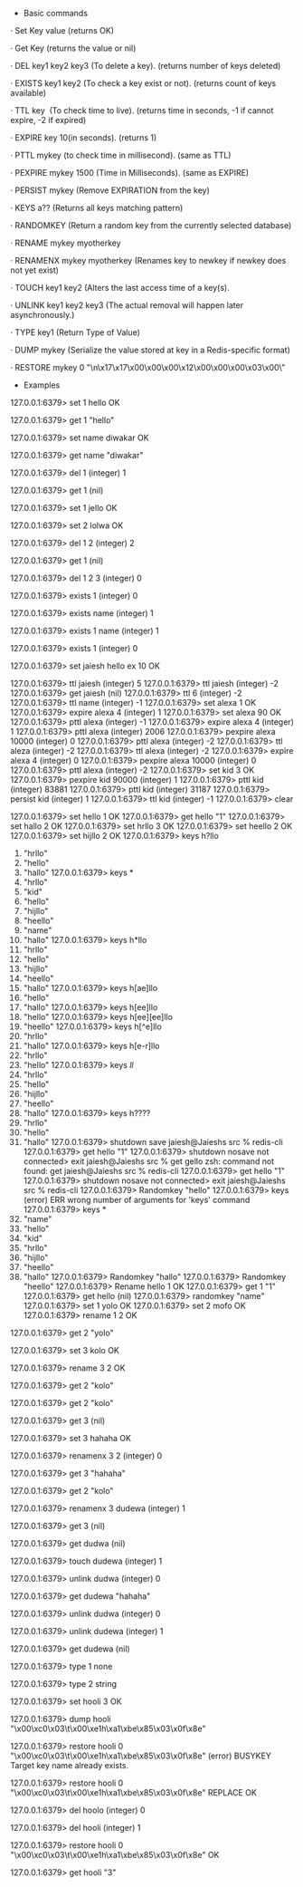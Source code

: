 - Basic commands

· Set Key value (returns OK)

· Get Key (returns the value or nil)

· DEL key1 key2 key3 (To delete a key). (returns number of keys deleted)

· EXISTS key1 key2 (To check a key exist or not). (returns count of keys available)

· TTL key  (To check time to live). (returns time in seconds, -1 if cannot expire, -2 if expired)

· EXPIRE key 10(in seconds). (returns 1)

· PTTL mykey (to check time in millisecond). (same as TTL)

· PEXPIRE mykey 1500 (Time in Milliseconds). (same as EXPIRE)

· PERSIST mykey (Remove EXPIRATION from the key) 

· KEYS a?? (Returns all keys matching pattern)

· RANDOMKEY (Return a random key from the currently selected database)

· RENAME mykey myotherkey

· RENAMENX mykey myotherkey (Renames key to newkey if newkey does not yet exist)

· TOUCH key1 key2 (Alters the last access time of a key(s).

· UNLINK key1 key2 key3 (The actual removal will happen later asynchronously.)

· TYPE key1 (Return Type of Value)

· DUMP mykey (Serialize the value stored at key in a Redis-specific format)

· RESTORE mykey 0 "\n\x17\x17\x00\x00\x00\x12\x00\x00\x00\x03\x00\”


- Examples

127.0.0.1:6379> set 1 hello
OK

127.0.0.1:6379> get 1
"hello"

127.0.0.1:6379> set name diwakar
OK

127.0.0.1:6379> get name
"diwakar"

127.0.0.1:6379> del 1
(integer) 1

127.0.0.1:6379> get 1
(nil)

127.0.0.1:6379> set 1 jello
OK

127.0.0.1:6379> set 2 lolwa
OK

127.0.0.1:6379> del 1 2
(integer) 2

127.0.0.1:6379> get 1 
(nil)

127.0.0.1:6379> del 1 2 3
(integer) 0

127.0.0.1:6379> exists 1
(integer) 0

127.0.0.1:6379> exists name
(integer) 1

127.0.0.1:6379> exists 1 name
(integer) 1

127.0.0.1:6379> exists 1
(integer) 0

127.0.0.1:6379> set jaiesh hello ex 10
OK

127.0.0.1:6379> ttl jaiesh
(integer) 5
127.0.0.1:6379> ttl jaiesh
(integer) -2
127.0.0.1:6379> get jaiesh
(nil)
127.0.0.1:6379> ttl 6
(integer) -2
127.0.0.1:6379> ttl name
(integer) -1
127.0.0.1:6379> set alexa 1
OK
127.0.0.1:6379> expire alexa 4
(integer) 1
127.0.0.1:6379> set alexa 90
OK
127.0.0.1:6379> pttl alexa 
(integer) -1
127.0.0.1:6379> expire alexa 4
(integer) 1
127.0.0.1:6379> pttl alexa 
(integer) 2006
127.0.0.1:6379> pexpire alexa 10000
(integer) 0
127.0.0.1:6379> pttl alexa
(integer) -2
127.0.0.1:6379> ttl aleza
(integer) -2
127.0.0.1:6379> ttl alexa
(integer) -2
127.0.0.1:6379> expire alexa 4
(integer) 0
127.0.0.1:6379> pexpire alexa 10000
(integer) 0
127.0.0.1:6379> pttl alexa
(integer) -2
127.0.0.1:6379> set kid 3
OK
127.0.0.1:6379> pexpire kid 90000
(integer) 1
127.0.0.1:6379> pttl kid
(integer) 83881
127.0.0.1:6379> pttl kid
(integer) 31187
127.0.0.1:6379> persist kid
(integer) 1
127.0.0.1:6379> ttl kid
(integer) -1
127.0.0.1:6379> clear

127.0.0.1:6379> set hello 1
OK
127.0.0.1:6379> get hello
"1"
127.0.0.1:6379> set hallo 2
OK
127.0.0.1:6379> set hrllo 3
OK
127.0.0.1:6379> set heello 2
OK
127.0.0.1:6379> set hijllo 2
OK
127.0.0.1:6379> keys h?llo
1) "hrllo"
2) "hello"
3) "hallo"
127.0.0.1:6379> keys *
1) "hrllo"
2) "kid"
3) "hello"
4) "hijllo"
5) "heello"
6) "name"
7) "hallo"
127.0.0.1:6379> keys h*llo
1) "hrllo"
2) "hello"
3) "hijllo"
4) "heello"
5) "hallo"
127.0.0.1:6379> keys h[ae]llo
1) "hello"
2) "hallo"
127.0.0.1:6379> keys h[ee]llo
1) "hello"
127.0.0.1:6379> keys h[ee][ee]llo
1) "heello"
127.0.0.1:6379> keys h[^e]llo
1) "hrllo"
2) "hallo"
127.0.0.1:6379> keys h[e-r]llo
1) "hrllo"
2) "hello"
127.0.0.1:6379> keys *ll*
1) "hrllo"
2) "hello"
3) "hijllo"
4) "heello"
5) "hallo"
127.0.0.1:6379> keys h????
1) "hrllo"
2) "hello"
3) "hallo"
127.0.0.1:6379> shutdown save
jaiesh@Jaieshs src % redis-cli
127.0.0.1:6379> get hello
"1"
127.0.0.1:6379> shutdown nosave
not connected> exit
jaiesh@Jaieshs src % get gello
zsh: command not found: get
jaiesh@Jaieshs src % redis-cli
127.0.0.1:6379> get hello
"1"
127.0.0.1:6379> shutdown nosave
not connected> exit
jaiesh@Jaieshs src % redis-cli
127.0.0.1:6379> Randomkey
"hello"
127.0.0.1:6379> keys
(error) ERR wrong number of arguments for 'keys' command
127.0.0.1:6379> keys *
1) "name"
2) "hello"
3) "kid"
4) "hrllo"
5) "hijllo"
6) "heello"
7) "hallo"
127.0.0.1:6379> Randomkey
"hallo"
127.0.0.1:6379> Randomkey
"heello"
127.0.0.1:6379> Rename hello 1
OK
127.0.0.1:6379> get 1
"1"
127.0.0.1:6379> get hello
(nil)
127.0.0.1:6379> randomkey
"name"
127.0.0.1:6379> set 1 yolo
OK
127.0.0.1:6379> set 2 mofo
OK
127.0.0.1:6379> rename 1 2
OK

127.0.0.1:6379> get 2
"yolo"

127.0.0.1:6379> set 3 kolo
OK

127.0.0.1:6379> rename 3 2
OK

127.0.0.1:6379> get 2
"kolo"

127.0.0.1:6379> get 2
"kolo"

127.0.0.1:6379> get 3
(nil)

127.0.0.1:6379> set 3 hahaha
OK

127.0.0.1:6379> renamenx 3 2
(integer) 0

127.0.0.1:6379> get 3
"hahaha"

127.0.0.1:6379> get 2
"kolo"

127.0.0.1:6379> renamenx 3 dudewa
(integer) 1

127.0.0.1:6379> get 3
(nil)

127.0.0.1:6379> get dudwa
(nil)

127.0.0.1:6379> touch dudewa
(integer) 1

127.0.0.1:6379> unlink dudwa
(integer) 0

127.0.0.1:6379> get dudewa
"hahaha"

127.0.0.1:6379> unlink dudwa
(integer) 0

127.0.0.1:6379> unlink dudewa
(integer) 1

127.0.0.1:6379> get dudewa
(nil)

127.0.0.1:6379> type 1
none

127.0.0.1:6379> type 2
string

127.0.0.1:6379> set hooli 3
OK

127.0.0.1:6379> dump hooli
"\x00\xc0\x03\t\x00\xe1h\xa1\xbe\x85\x03\x0f\x8e"

127.0.0.1:6379> restore hooli 0 "\x00\xc0\x03\t\x00\xe1h\xa1\xbe\x85\x03\x0f\x8e"
(error) BUSYKEY Target key name already exists.

127.0.0.1:6379> restore hooli 0 "\x00\xc0\x03\t\x00\xe1h\xa1\xbe\x85\x03\x0f\x8e" REPLACE
OK

127.0.0.1:6379> del hoolo
(integer) 0

127.0.0.1:6379> del hooli
(integer) 1

127.0.0.1:6379> restore hooli 0 "\x00\xc0\x03\t\x00\xe1h\xa1\xbe\x85\x03\x0f\x8e"
OK

127.0.0.1:6379> get hooli
"3"
